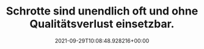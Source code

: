---
date: '2021-09-29T10:08:48.928216+00:00'
found_at: '2014-12-08'
found_url: http://www.bvse.de/16/Schrott
title: Schrotte sind unendlich oft und ohne Qualitätsverlust einsetzbar.
---
